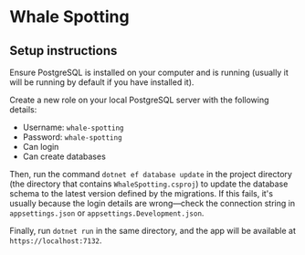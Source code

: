 ﻿# Whale Spotting

## Setup instructions

Ensure PostgreSQL is installed on your computer and is running (usually it will be running by default if you have installed it).

Create a new role on your local PostgreSQL server with the following details:

* Username: `whale-spotting`
* Password: `whale-spotting`
* Can login
* Can create databases

Then, run the command `dotnet ef database update` in the project directory (the directory that contains `WhaleSpotting.csproj`) to update the database schema to the latest version defined by the migrations. If this fails, it's usually because the login details are wrong—check the connection string in `appsettings.json` or `appsettings.Development.json`.

Finally, run `dotnet run` in the same directory, and the app will be available at `https://localhost:7132`.
